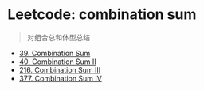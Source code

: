 # Leetcode: combination sum

> 对组合总和体型总结

- [39. Combination Sum](https://leetcode.cn/problems/combination-sum/description/)
- [40. Combination Sum II](https://leetcode.cn/problems/combination-sum-ii/description/)
- [216. Combination Sum III](https://leetcode.cn/problems/combination-sum-iii/description/)
- [377. Combination Sum IV](https://leetcode.cn/problems/combination-sum-iv/description/)
